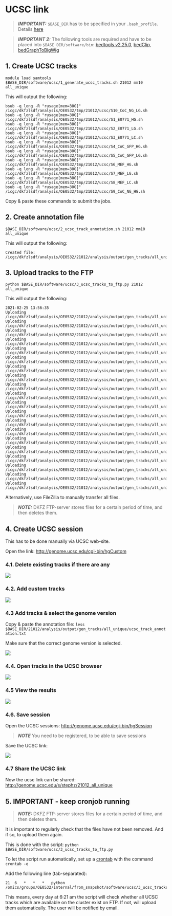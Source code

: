 # UCSC link

> **_IMPORTANT:_** `$BASE_DIR` has to be specified in your `.bash_profile`. Details [here](docs/0_before_you_start.md)

> **_IMPORTANT 2:_** The following tools are required and have to be placed into `$BASE_DIR/software/bin`:
> [bedtools v2.25.0](https://bedtools.readthedocs.io/en/latest/), [bedClip](http://hgdownload.cse.ucsc.edu/admin/exe/linux.x86_64/bedClip), [bedGraphToBigWig](http://hgdownload.cse.ucsc.edu/admin/exe/linux.x86_64/bedGraphToBigWig)


## 1. Create UCSC tracks

```
module load samtools
$BASE_DIR/software/ucsc/1_generate_ucsc_tracks.sh 21012 mm10 all_unique
```

This will output the following:

```
bsub -q long -R "rusage[mem=30G]" /icgc/dkfzlsdf/analysis/OE0532/tmp/21012/ucsc/S10_CoC_NG_LG.sh
bsub -q long -R "rusage[mem=30G]" /icgc/dkfzlsdf/analysis/OE0532/tmp/21012/ucsc/S1_E0771_HG.sh
bsub -q long -R "rusage[mem=30G]" /icgc/dkfzlsdf/analysis/OE0532/tmp/21012/ucsc/S2_E0771_LG.sh
bsub -q long -R "rusage[mem=30G]" /icgc/dkfzlsdf/analysis/OE0532/tmp/21012/ucsc/S3_E0771_LC.sh
bsub -q long -R "rusage[mem=30G]" /icgc/dkfzlsdf/analysis/OE0532/tmp/21012/ucsc/S4_CoC_GFP_HG.sh
bsub -q long -R "rusage[mem=30G]" /icgc/dkfzlsdf/analysis/OE0532/tmp/21012/ucsc/S5_CoC_GFP_LG.sh
bsub -q long -R "rusage[mem=30G]" /icgc/dkfzlsdf/analysis/OE0532/tmp/21012/ucsc/S6_MEF_HG.sh
bsub -q long -R "rusage[mem=30G]" /icgc/dkfzlsdf/analysis/OE0532/tmp/21012/ucsc/S7_MEF_LG.sh
bsub -q long -R "rusage[mem=30G]" /icgc/dkfzlsdf/analysis/OE0532/tmp/21012/ucsc/S8_MEF_LC.sh
bsub -q long -R "rusage[mem=30G]" /icgc/dkfzlsdf/analysis/OE0532/tmp/21012/ucsc/S9_CoC_NG_HG.sh
```

Copy & paste these commands to submit the jobs. 

## 2. Create annotation file

```
$BASE_DIR/software/ucsc/2_ucsc_track_annotation.sh 21012 mm10 all_unique
```

This will output the following:

```
Created file: /icgc/dkfzlsdf/analysis/OE0532/21012/analysis/output/gen_tracks/all_unique/ucsc_track_annotation.txt
```

## 3. Upload tracks to the FTP

```
python $BASE_DIR/software/ucsc/3_ucsc_tracks_to_ftp.py 21012 all_unique
```

This will output the following:

```
2021-02-25 13:56:35
Uploading /icgc/dkfzlsdf/analysis/OE0532/21012/analysis/output/gen_tracks/all_unique/S4_CoC_GFP_HG_minus.bw
Uploading /icgc/dkfzlsdf/analysis/OE0532/21012/analysis/output/gen_tracks/all_unique/S2_E0771_LG_minus.bw
Uploading /icgc/dkfzlsdf/analysis/OE0532/21012/analysis/output/gen_tracks/all_unique/S6_MEF_HG_plus.bw
Uploading /icgc/dkfzlsdf/analysis/OE0532/21012/analysis/output/gen_tracks/all_unique/S9_CoC_NG_HG_plus.bw
Uploading /icgc/dkfzlsdf/analysis/OE0532/21012/analysis/output/gen_tracks/all_unique/S6_MEF_HG_minus.bw
Uploading /icgc/dkfzlsdf/analysis/OE0532/21012/analysis/output/gen_tracks/all_unique/S4_CoC_GFP_HG_plus.bw
Uploading /icgc/dkfzlsdf/analysis/OE0532/21012/analysis/output/gen_tracks/all_unique/S9_CoC_NG_HG_minus.bw
Uploading /icgc/dkfzlsdf/analysis/OE0532/21012/analysis/output/gen_tracks/all_unique/S5_CoC_GFP_LG_plus.bw
Uploading /icgc/dkfzlsdf/analysis/OE0532/21012/analysis/output/gen_tracks/all_unique/S3_E0771_LC_minus.bw
Uploading /icgc/dkfzlsdf/analysis/OE0532/21012/analysis/output/gen_tracks/all_unique/S1_E0771_HG_plus.bw
Uploading /icgc/dkfzlsdf/analysis/OE0532/21012/analysis/output/gen_tracks/all_unique/S3_E0771_LC_plus.bw
Uploading /icgc/dkfzlsdf/analysis/OE0532/21012/analysis/output/gen_tracks/all_unique/S7_MEF_LG_plus.bw
Uploading /icgc/dkfzlsdf/analysis/OE0532/21012/analysis/output/gen_tracks/all_unique/S8_MEF_LC_plus.bw
Uploading /icgc/dkfzlsdf/analysis/OE0532/21012/analysis/output/gen_tracks/all_unique/S10_CoC_NG_LG_plus.bw
Uploading /icgc/dkfzlsdf/analysis/OE0532/21012/analysis/output/gen_tracks/all_unique/S1_E0771_HG_minus.bw
Uploading /icgc/dkfzlsdf/analysis/OE0532/21012/analysis/output/gen_tracks/all_unique/S7_MEF_LG_minus.bw
Uploading /icgc/dkfzlsdf/analysis/OE0532/21012/analysis/output/gen_tracks/all_unique/S2_E0771_LG_plus.bw
Uploading /icgc/dkfzlsdf/analysis/OE0532/21012/analysis/output/gen_tracks/all_unique/S10_CoC_NG_LG_minus.bw
Uploading /icgc/dkfzlsdf/analysis/OE0532/21012/analysis/output/gen_tracks/all_unique/S5_CoC_GFP_LG_minus.bw
Uploading /icgc/dkfzlsdf/analysis/OE0532/21012/analysis/output/gen_tracks/all_unique/S8_MEF_LC_minus.bw
```
Alternatively, use FileZilla to manually transfer all files.

> **_NOTE:_** DKFZ FTP-server stores files for a certain period of time, and then deletes them. 

## 4. Create UCSC session

This has to be done manually via UCSC web-site. 

Open the link: http://genome.ucsc.edu/cgi-bin/hgCustom

### 4.1. Delete existing tracks if there are any

![](/pics/ucsc_1.png)

### 4.2. Add custom tracks

![](/pics/ucsc_2.png)

### 4.3 Add tracks & select the genome version

Copy & paste the annotation file: `less $BASE_DIR/21012/analysis/output/gen_tracks/all_unique/ucsc_track_annotation.txt`

Make sure that the correct genome version is selected.

![](/pics/ucsc_3.png)

### 4.4. Open tracks in the UCSC browser

![](/pics/ucsc_4.png)

### 4.5 View the results

![](/pics/ucsc_5.png)

### 4.6. Save session

Open the UCSC sessions: http://genome.ucsc.edu/cgi-bin/hgSession

> **_NOTE_** You need to be registered, to be able to save sessions

Save the UCSC link: 

![](/pics/ucsc_6.png)

### 4.7 Share the UCSC link

Now the ucsc link can be shared: http://genome.ucsc.edu/s/stephz/21012_all_unique

## 5. IMPORTANT - keep cronjob running

> **_NOTE:_** DKFZ FTP-server stores files for a certain period of time, and then deletes them. 

It is important to regularly check that the files have not been removed. And if so, to upload them again.

This is done with the script: `python $BASE_DIR/software/ucsc/3_ucsc_tracks_to_ftp.py`

To let the script run automatically, set up a [crontab](https://crontab.guru/) with the command `crontab -e`

Add the following line (tab-separated):

```
21  6   *   *   *   python /omics/groups/OE0532/internal/from_snapshot/software/ucsc/3_ucsc_tracks_to_ftp.py
```

This means, every day at 6:21 am the script will check whether all UCSC tracks which are available on the cluster exist on FTP. If not, will upload them automatically. The user will be notified by email. 
